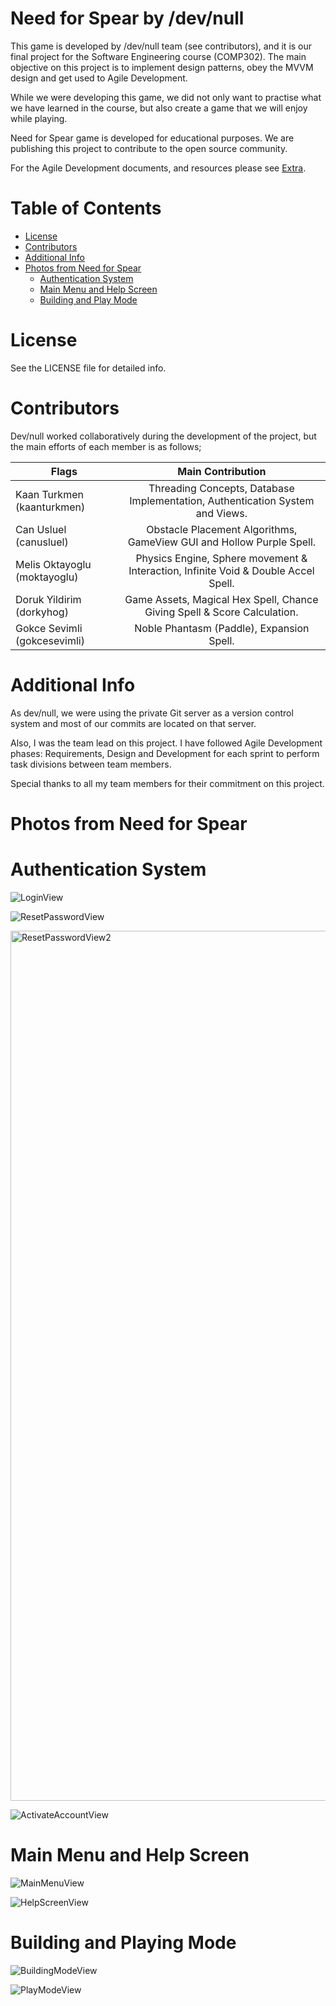 # Need for Spear by /dev/null

This game is developed by /dev/null team (see contributors), and it is our final project for the Software Engineering
course (COMP302). The main objective on this project is to implement design patterns, obey the MVVM design and get used
to Agile Development.

While we were developing this game, we did not only want to practise what we have learned in the course, but also create
a game that we will enjoy while playing.

Need for Spear game is developed for educational purposes. We are publishing this project to contribute to the open
source community.

For the Agile Development documents, and resources please see [Extra](https://github.com/kaanturkmen/NeedforSpear-Extra).

# Table of Contents

* [License](#license)
* [Contributors](#contributors)
* [Additional Info](#additional-info)
* [Photos from Need for Spear](#photos-from-need-for-spear)
    * [Authentication System](#authentication-system)
    * [Main Menu and Help Screen](#main-menu-and-help-screen)
    * [Building and Play Mode](#main-menu-and-help-screen)

# License

See the LICENSE file for detailed info.

# Contributors

Dev/null worked collaboratively during the development of the project, but the main efforts of each member is as
follows;

| Flags                        |                                 Main Contribution                                  |
|------------------------------|:----------------------------------------------------------------------------------:|
| Kaan Turkmen (kaanturkmen)   |   Threading Concepts, Database Implementation, Authentication System and Views.    |
| Can Usluel (canusluel)       |        Obstacle Placement Algorithms, GameView GUI and Hollow Purple Spell.        |
| Melis Oktayoglu (moktayoglu) | Physics Engine, Sphere movement & Interaction, Infinite Void & Double Accel Spell. |
| Doruk Yildirim (dorkyhog)    |      Game Assets, Magical Hex Spell, Chance Giving Spell & Score Calculation.      |
| Gokce Sevimli (gokcesevimli) |                     Noble Phantasm (Paddle), Expansion Spell.                      |

# Additional Info

As dev/null, we were using the private Git server as a version control system and most of our commits are located on
that server.

Also, I was the team lead on this project. I have followed Agile Development phases: Requirements, Design and
Development for each sprint to perform task divisions between team members.

Special thanks to all my team members for their commitment on this project.

# Photos from Need for Spear

# Authentication System

![LoginView](https://user-images.githubusercontent.com/63169561/147973464-c63f8f5c-411b-4e12-8fcc-736cfaa88de9.png)

![ResetPasswordView](https://user-images.githubusercontent.com/63169561/147973598-7a73642f-b504-4f1a-874d-47d315b275d2.png)

<img width="1392" alt="ResetPasswordView2" src="https://user-images.githubusercontent.com/63169561/147973844-424114c3-0441-4d39-a26f-3b03b0ec0bfb.png">

![ActivateAccountView](https://user-images.githubusercontent.com/63169561/147973648-9b9d537a-c7e8-43f3-b554-294c6a330dab.png)

# Main Menu and Help Screen

![MainMenuView](https://user-images.githubusercontent.com/63169561/147973683-2f48b964-c157-4bdf-bfd7-cc138a871b8d.png)

![HelpScreenView](https://user-images.githubusercontent.com/63169561/147973690-b2cf047c-24ab-4b85-b134-8e927e129028.png)

# Building and Playing Mode

![BuildingModeView](https://user-images.githubusercontent.com/63169561/147973731-8179bc3b-5784-4787-9599-5b51cd9959ff.png)

![PlayModeView](https://user-images.githubusercontent.com/63169561/147973744-8b1d1d96-cfd3-4430-82e7-66a6bf39f4d5.png) 
